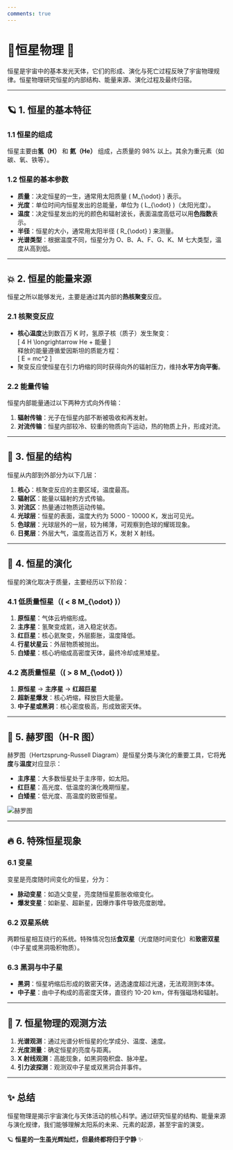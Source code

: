 ```yaml
---
comments: true
---
```

# 🌟恒星物理 🌌  

恒星是宇宙中的基本发光天体，它们的形成、演化与死亡过程反映了宇宙物理规律。恒星物理研究恒星的内部结构、能量来源、演化过程及最终归宿。  

---

## 🪐 **1. 恒星的基本特征**  

### **1.1 恒星的组成**  
恒星主要由**氢（H）** 和 **氦（He）** 组成，占质量的 98% 以上。其余为重元素（如碳、氧、铁等）。  

### **1.2 恒星的基本参数**  
- **质量**：决定恒星的一生，通常用太阳质量 \( M_{\odot} \) 表示。  
- **光度**：单位时间内恒星发出的总能量，单位为 \( L_{\odot} \)（太阳光度）。  
- **温度**：决定恒星发出的光的颜色和辐射波长，表面温度高低可以用**色指数**表示。  
- **半径**：恒星的大小，通常用太阳半径 \( R_{\odot} \) 来测量。  
- **光谱类型**：根据温度不同，恒星分为 O、B、A、F、G、K、M 七大类型，温度从高到低。  

---

## 💥 **2. 恒星的能量来源**  

恒星之所以能够发光，主要是通过其内部的**热核聚变**反应。  

### **2.1 核聚变反应**  
- **核心温度**达到数百万 K 时，氢原子核（质子）发生聚变：  
  \[ 4 H \longrightarrow He + 能量 \]  
  释放的能量遵循爱因斯坦的质能方程：  
  \[ E = mc^2 \]  
- 聚变反应使恒星在引力坍缩的同时获得向外的辐射压力，维持**水平方向平衡**。  

### **2.2 能量传输**  
恒星内部能量通过以下两种方式向外传输：  
1. **辐射传输**：光子在恒星内部不断被吸收和再发射。  
2. **对流传输**：恒星内部较冷、较重的物质向下运动，热的物质上升，形成对流。  

---

## 🌟 **3. 恒星的结构**  

恒星从内部到外部分为以下几层：  

1. **核心**：核聚变反应的主要区域，温度最高。  
2. **辐射区**：能量以辐射的方式传输。  
3. **对流区**：热量通过物质运动传输。  
4. **光球层**：恒星的表面，温度大约为 5000 - 10000 K，发出可见光。  
5. **色球层**：光球层外的一层，较为稀薄，可观察到色球的耀斑现象。  
6. **日冕层**：外层大气，温度高达百万 K，发射 X 射线。  

---

## 🚀 **4. 恒星的演化**  

恒星的演化取决于质量，主要经历以下阶段：  

### **4.1 低质量恒星（\( < 8 M_{\odot} \)）**  
1. **原恒星**：气体云坍缩形成。  
2. **主序星**：氢聚变成氦，进入稳定状态。  
3. **红巨星**：核心氦聚变，外层膨胀，温度降低。  
4. **行星状星云**：外层物质被抛出。  
5. **白矮星**：核心坍缩成高密度天体，最终冷却成黑矮星。  

### **4.2 高质量恒星（\( > 8 M_{\odot} \)）**  
1. **原恒星** → **主序星** → **红超巨星**  
2. **超新星爆发**：核心坍缩，释放巨大能量。  
3. **中子星或黑洞**：核心密度极高，形成致密天体。  

---

## 🌌 **5. 赫罗图（H-R 图）**  

赫罗图（Hertzsprung-Russell Diagram）是恒星分类与演化的重要工具，它将**光度**与**温度**对应显示：  
- **主序星**：大多数恒星处于主序带，如太阳。  
- **红巨星**：高光度、低温度的演化晚期恒星。  
- **白矮星**：低光度、高温度的致密恒星。  

![赫罗图](https://upload.wikimedia.org/wikipedia/commons/4/4c/HRDiagram.png)  

---

## 🔥 **6. 特殊恒星现象**  

### **6.1 变星**  
变星是亮度随时间变化的恒星，分为：  
- **脉动变星**：如造父变星，亮度随恒星膨胀收缩变化。  
- **爆发变星**：如新星、超新星，因爆炸事件导致亮度剧增。  

### **6.2 双星系统**  
两颗恒星相互绕行的系统。特殊情况包括**食双星**（光度随时间变化）和**致密双星**（中子星或黑洞吸积物质）。  

### **6.3 黑洞与中子星**  
- **黑洞**：恒星坍缩后形成的致密天体，逃逸速度超过光速，无法观测到本体。  
- **中子星**：由中子构成的高密度天体，直径约 10-20 km，伴有强磁场和辐射。  

---

## 🌠 **7. 恒星物理的观测方法**  

1. **光谱观测**：通过光谱分析恒星的化学成分、温度、速度。  
2. **光度测量**：确定恒星的亮度与距离。  
3. **X 射线观测**：高能现象，如黑洞吸积盘、脉冲星。  
4. **引力波探测**：观测双中子星或双黑洞合并事件。  

---

## ✨ **总结**  

恒星物理是揭示宇宙演化与天体活动的核心科学。通过研究恒星的结构、能量来源与演化规律，我们能够理解太阳系的未来、元素的起源，甚至宇宙的演变。  

🪐 **恒星的一生虽光辉灿烂，但最终都将归于宁静** ✨